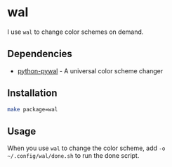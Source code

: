 # wal

I use `wal` to change color schemes on demand.

## Dependencies

- [python-pywal][python-pywal] - A universal color scheme changer

## Installation

```sh
make package=wal
```

## Usage

When you use `wal` to change the color scheme, add `-o ~/.config/wal/done.sh` to run the done script.

[python-pywal]: https://www.archlinux.org/packages/community/any/python-pywal/
